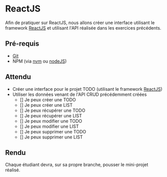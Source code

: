 # ReactJS

Afin de pratiquer sur ReactJS, nous allons créer une interface utilisant le framework [ReactJS](https://fr.reactjs.org/) et utilisant l'API réalisée dans les exercices précédents.

## Pré-requis

- [Git](https://git-scm.com/downloads)
- NPM (via [nvm](https://github.com/nvm-sh/nvm) ou [nodeJS](https://nodejs.org/en/download/))

## Attendu

- Créer une interface pour le projet TODO (utilisant le framework [ReactJS](https://fr.reactjs.org/))
- Utiliser les données venant de l'API CRUD précédemment créées
    - [] Je peux créer une TODO
    - [] Je peux créer une LIST
    - [] Je peux récupérer une TODO
    - [] Je peux récupérer une LIST
    - [] Je peux modifier une TODO
    - [] Je peux modifier une LIST
    - [] Je peux supprimer une TODO
    - [] Je peux supprimer une LIST


## Rendu

Chaque étudiant devra, sur sa propre branche, pousser le mini-projet réalisé.